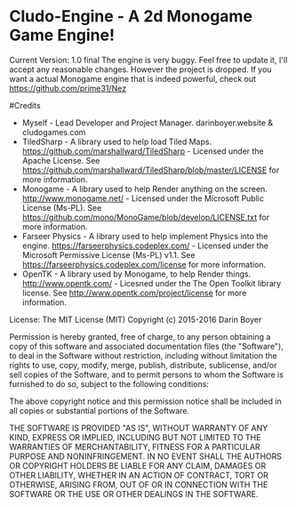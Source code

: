 # Cludo-Engine - A 2d Monogame Game Engine!


Current Version: 1.0 final
The engine is very buggy. Feel free to update it, I'll accept any reasonable changes. However the project is dropped.
If you want a actual Monogame engine that is indeed powerful, check out https://github.com/prime31/Nez

#Credits
- Myself - Lead Developer and Project Manager. darinboyer.website & cludogames.com
- TiledSharp - A library used to help load Tiled Maps. https://github.com/marshallward/TiledSharp - Licensed under the Apache License. See https://github.com/marshallward/TiledSharp/blob/master/LICENSE for more information.
- Monogame - A library used to help Render anything on the screen. http://www.monogame.net/ - Licensed under the ﻿Microsoft Public License (Ms-PL). See https://github.com/mono/MonoGame/blob/develop/LICENSE.txt for more information.
- Farseer Physics - A library used to help implement Physics into the engine. https://farseerphysics.codeplex.com/ - Licensed under the Microsoft Permissive License (Ms-PL) v1.1. See https://farseerphysics.codeplex.com/license for more information.
- OpenTK - A library used by Monogame, to help Render things. http://www.opentk.com/ - Licesned under the The Open Toolkit library license. See http://www.opentk.com/project/license for more information.

License:
The MIT License (MIT)
Copyright (c) 2015-2016 Darin Boyer

Permission is hereby granted, free of charge, to any person obtaining a copy of this software and associated documentation files (the "Software"), to deal in the Software without restriction, including without limitation the rights to use, copy, modify, merge, publish, distribute, sublicense, and/or sell copies of the Software, and to permit persons to whom the Software is furnished to do so, subject to the following conditions:

The above copyright notice and this permission notice shall be included in all copies or substantial portions of the Software.

THE SOFTWARE IS PROVIDED "AS IS", WITHOUT WARRANTY OF ANY KIND, EXPRESS OR IMPLIED, INCLUDING BUT NOT LIMITED TO THE WARRANTIES OF MERCHANTABILITY, FITNESS FOR A PARTICULAR PURPOSE AND NONINFRINGEMENT. IN NO EVENT SHALL THE AUTHORS OR COPYRIGHT HOLDERS BE LIABLE FOR ANY CLAIM, DAMAGES OR OTHER LIABILITY, WHETHER IN AN ACTION OF CONTRACT, TORT OR OTHERWISE, ARISING FROM, OUT OF OR IN CONNECTION WITH THE SOFTWARE OR THE USE OR OTHER DEALINGS IN THE SOFTWARE.

